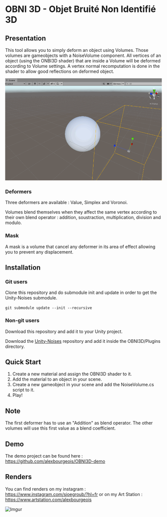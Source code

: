 # OBNI 3D - Objet Bruité Non Identifié 3D

## Presentation

This tool allows you to simply deform an object using Volumes. Those volumes are gameobjects with a NoiseVolume component.
All vertices of an object (using the ONBI3D shader) that are inside a Volume will be deformed according to Volume settings.
A vertex normal recomputation is done in the shader to allow good reflections on deformed object.

<p align="center">
<img src="https://github.com/alexbourgeois/images/blob/master/OBNI/NoiseVolume-demo.gif">
</p>

### Deformers
 Three deformers are available : Value, Simplex and Voronoi.

Volumes blend themselves when they affect the same vertex according to their own blend operator : addition, soustraction, multiplication, division and modulo.

### Mask

A mask is a volume that cancel any deformer in its area of effect allowing you to prevent any displacement.

## Installation

### Git users

Clone this repository and do submodule init and update in order to get the Unity-Noises submodule.

```git submodule update --init --recursive```

### Non-git users
Download this repository and add it to your Unity project.

Download the [Unity-Noises](https://github.com/Theoriz/Unity-Noises) repository and add it inside the OBNI3D/Plugins directory.

## Quick Start

1. Create a new material and assign the OBNI3D shader to it.
2. Add the material to an object in your scene.
3. Create a new gameobject in your scene and add the NoiseVolume.cs script to it.
4. Play!

## Note

The first deformer has to use an "Addition" as blend operator. The other volumes will use this first value as a blend coefficient.

## Demo

The demo project can be found here : https://github.com/alexbourgeois/OBNI3D-demo 

## Renders

You can find renders on my instagram : https://www.instagram.com/sioegroub/?hl=fr or on my Art Station : https://www.artstation.com/alexbourgeois

![Imgur](https://i.imgur.com/0pCis9L.gif)
